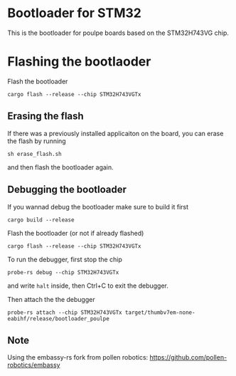 # Bootloader for STM32

This is the bootloader for poulpe boards based on the STM32H743VG chip.


# Flashing the bootlaoder

Flash the bootloader

```
cargo flash --release --chip STM32H743VGTx
```

## Erasing the flash

If there was a previously installed applicaiton on the board, you can erase the flash by running

```
sh erase_flash.sh
```
and then flash the bootloader again.

## Debugging the bootloader

If you wannad debug the bootloader make sure to build it first

```
cargo build --release
```

Flash the bootloader (or not if already flashed)

```
cargo flash --release --chip STM32H743VGTx
```

To run the debugger, first stop the chip
```
probe-rs debug --chip STM32H743VGTx
```
and write `halt` inside, then Ctrl+C to exit the debugger.

Then attach the the debugger
```
probe-rs attach --chip STM32H743VGTx target/thumbv7em-none-eabihf/release/bootloader_poulpe
```

## Note
Using the embassy-rs fork from pollen robotics: https://github.com/pollen-robotics/embassy


